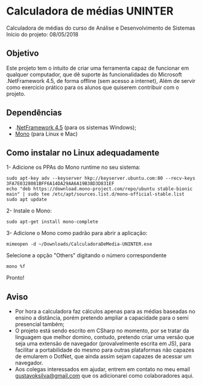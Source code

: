 # Calculadora de médias UNINTER

Calculadora de médias do curso de Análise e Desenvolvimento de Sistemas
Início do projeto: 08/05/2018

## Objetivo
 Este projeto tem o intuito de criar uma ferramenta capaz de funcionar 
em qualquer computador, que dê suporte às funcionalidades 
do Microsoft .NetFramework 4.5, de forma offline (sem acesso a internet), Além de servir como exercício prático para os alunos que quiserem contribuir com o projeto.

## Dependências
 - .[NetFramework 4.5](https://www.microsoft.com/pt-br/download/details.aspx?id=42642) (para os sistemas Windows);
 - [Mono](https://www.mono-project.com/download/stable/) (para Linux e Mac)
 
 ## Como instalar no Linux adequadamente
 1- Adicione os PPAs do Mono runtime no seu sistema:
 ```
 sudo apt-key adv --keyserver hkp://keyserver.ubuntu.com:80 --recv-keys 3FA7E0328081BFF6A14DA29AA6A19B38D3D831EF
echo "deb https://download.mono-project.com/repo/ubuntu stable-bionic main" | sudo tee /etc/apt/sources.list.d/mono-official-stable.list
sudo apt update
```

2- Instale o Mono:
```
sudo apt-get install mono-complete
```
3- Adicione o Mono como padrão para abrir a aplicação:
```
mimeopen -d ~/Downloads/CalculadoraDeMedia-UNINTER.exe
```
Selecione a opção "Others" digitando o número correspondente
```
mono %f
```
Pronto!
 
 ## Aviso
- Por hora a calculadora faz cálculos apenas para as médias baseadas no ensino a distância, porém pretendo ampliar a capacidade para o semi presencial também;
- O projeto está sendo escrito em CSharp no momento, por se tratar da linguagem que melhor domino, contudo, pretendo criar uma versão que seja uma extensão de navegador (provalvelmente escrita em JS), para facilitar a portabilidade do mesmo para outras plataformas não capazes de emularem o DotNet, que ainda assim sejam capazes de acessar um navegador.
- Aos colegas interessados em ajudar, entrem em contato no meu email gustavoksilva@gmail.com que os adicionarei como colaboradores aqui.

